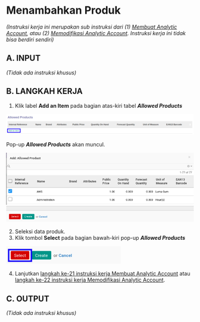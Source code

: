 # Menambahkan Produk

*(Instruksi kerja ini merupakan sub instruksi dari (1) [Membuat Analytic Account](./membuat.md), atau (2) [Memodifikasi Analytic Account](./memodifikasi.md). Instruksi kerja ini tidak bisa berdiri sendiri)*

## A. INPUT

*(Tidak ada instruksi khusus)*

## B. LANGKAH KERJA

1. Klik label **Add an Item** pada bagian atas-kiri tabel ***Allowed Products***

![](../../../img/analytic-account/label-add-item-produk.png)

Pop-up ***Allowed Products*** akan muncul.

![](../../../img/analytic-account/pop-up-detail-produk-1.png)
![](../../../img/analytic-account/pop-up-detail-produk-2.png)

2. Seleksi data produk.
3. Klik tombol **Select** pada bagian bawah-kiri pop-up ***Allowed Products***

![](../../../img/analytic-account/tombol-select.png)

4. Lanjutkan [langkah ke-21 instruksi kerja Membuat Analytic Account](./membuat.md#l21) atau [langkah ke-22 instruksi kerja Memodifikasi Analytic Account](./memodifikasi.md#l22).

## C. OUTPUT

*(Tidak ada instruksi khusus)*
